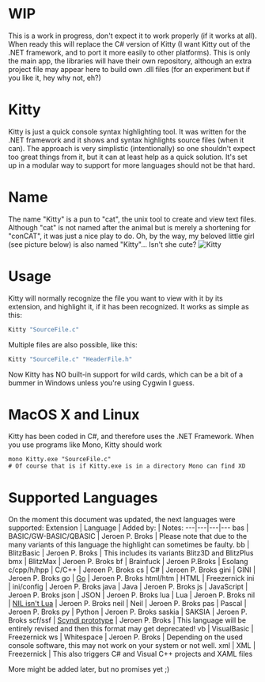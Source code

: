 # WIP

This is a work in progress, don't expect it to work properly (if it works at all).
When ready this will replace the C# version of Kitty (I want Kitty out of the .NET framework, and to port it more easily to other platforms).
This is only the main app, the libraries will have their own repository, although an extra project file may appear here to build own .dll files (for an experiment but if you like it, hey why not, eh?)

# Kitty

Kitty is just a quick console syntax highlighting tool.
It was written for the .NET framework and it shows and syntax highlights source files (when it can). The approach is very simplistic (intentionally) so one shouldn't expect too great things from it, but it can at least help as a quick solution. It's set up in a modular way to support for more languages should not be that hard.

# Name

The name "Kitty" is a pun to "cat", the unix tool to create and view text files. Although "cat" is not named after the animal but is merely a shortening for "conCAT", it was just a nice play to do. Oh, by the way, my beloved little girl (see picture below) is also named "Kitty"... Isn't she cute?
![Kitty](http://tricky1975.github.io/DevLogs/Dyrt/Icons/kitty.jpg)

# Usage

Kitty will normally recognize the file you want to view with it by its extension, and highlight it, if it has been recognized. It works as simple as this:
~~~PowerShell
Kitty "SourceFile.c" 
~~~

Multiple files are also possible, like this:
~~~PowerShell
Kitty "SourceFile.c" "HeaderFile.h"
~~~

Now Kitty has NO built-in support for wild cards, which can be a bit of a bummer in Windows unless you're using Cygwin I guess.

# MacOS X and Linux

Kitty has been coded in C#, and therefore uses the .NET Framework. When you use programs like Mono, Kitty should work
~~~shell
mono Kitty.exe "SourceFile.c"
# Of course that is if Kitty.exe is in a directory Mono can find XD
~~~

# Supported Languages

On the moment this document was updated, the next languages were supported:
Extension | Language | Added by: | Notes:
---|---|---|---
bas | BASIC/GW-BASIC/QBASIC | Jeroen P. Broks | Please note that due to the many variants of this language the highlight can sometimes be faulty.
bb | BlitzBasic | Jeroen P. Broks | This includes its variants Blitz3D and BlitzPlus
bmx | BlitzMax | Jeroen P. Broks 
bf | Brainfuck | Jeroen P.Broks | Esolang
c/cpp/h/hpp | C/C++ | Jeroen P. Broks
cs | C# | Jeroen P. Broks
gini | GINI | Jeroen P. Broks
go | [Go](https://golang.org/) | Jeroen P. Broks
html/htm | HTML | Freezernick
ini | ini/config | Jeroen P. Broks
java | Java | Jeroen P. Broks
js | JavaScript | Jeroen P. Broks
json | JSON | Jeroen P. Broks
lua | Lua | Jeroen P. Broks
nil | [NIL isn't Lua](https://github.com/jpbubble/NIL-isn-t-Lua) | Jeroen P. Broks
neil | Neil | Jeroen P. Broks
pas | Pascal | Jeroen P. Broks
py | Python | Jeroen P. Broks
saskia | SAKSIA | Jeroen P. Broks
scf/ssf | [Scyndi prototype](https://github.com/Wendicka/Scyndi) | Jeroen P. Broks | This language will be entirely revised and then this format may get deprecated!
vb | VisualBasic | Freezernick
ws | Whitespace | Jeroen P. Broks | Depending on the used console software, this may not work on your system or not well. 
xml | XML | Freezernick | This also triggers C# and Visual C++ projects and XAML files

More might be added later, but no promises yet ;)

